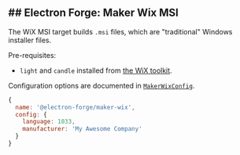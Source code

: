 
## ## Electron Forge: Maker Wix MSI

The WiX MSI target builds `.msi` files, which are "traditional" Windows installer files.

Pre-requisites:
* `light` and `candle` installed from [the WiX toolkit](https://github.com/felixrieseberg/electron-wix-msi#prerequisites).

Configuration options are documented in [`MakerWixConfig`](https://js.electronforge.io/interfaces/_electron_forge_maker_wix.MakerWixConfig.html).

```javascript
{
  name: '@electron-forge/maker-wix',
  config: {
    language: 1033,
    manufacturer: 'My Awesome Company'
  }
}
```
